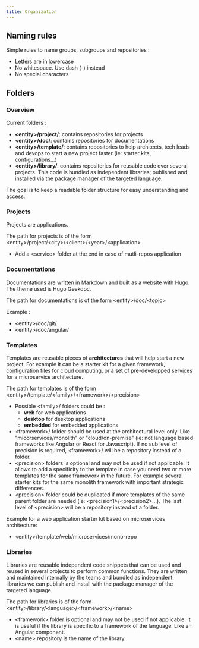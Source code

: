 ```yaml
---
title: Organization
---
```


## Naming rules

Simple rules to name groups, subgroups and repositories : 

- Letters are in lowercase
- No whitespace. Use dash (-) instead
- No special characters


## Folders


### Overview

Current folders : 
- **\<entity\>/project/**: contains repositories for projects
- **\<entity\>/doc/**: contains repositories for documentations
- **\<entity\>/template/**: contains repositories to help architects, tech leads and devops to start a new project faster (ie: starter kits, configurations...)
- **\<entity\>/library/**: contains repositories for reusable code over several projects. This code is bundled as independent libraries; published and installed via the package manager of the targeted language.

The goal is to keep a readable folder structure for easy understanding and access.


### Projects

Projects are applications.

The path for projects is of the form \<entity\>/project/\<city\>/\<client\>/\<year\>/\<application\>

- Add a \<service\> folder at the end in case of mutli-repos application


### Documentations

Documentations are written in Markdown and built as a website with Hugo.
The theme used is Hugo Geekdoc.

The path for documentations is of the form \<entity\>/doc/\<topic\>

Example : 
- \<entity\>/doc/git/
- \<entity\>/doc/angular/

### Templates

Templates are reusable pieces of **architectures** that will help start a new project.
For example it can be a starter kit for a given framework, configuration files for cloud computing, or a set of pre-developped services for a microservice architecture. 

The path for templates is of the form \<entity\>/template/\<family\>/\<framework\>/\<precision\>


- Possible \<family\>/ folders could be :
    - **web** for web applications
    - **desktop** for desktop applications
    - **embedded** for embedded applications
- \<framework\>/ folder should be used at the architectural level only. Like "micorservices/monolith" or "cloud/on-premise" (ie: not language based frameworks like Angular or React for Javascript). If no sub level of precision is required, \<framework\>/ will be a repository instead of a folder.
- \<precision\> folders is optional and may not be used if not applicable. It allows to add a specificity to the template in case you need two or more templates for the same framework in the future. For example several starter kits for the same monolith framework with important strategic differences.
- \<precision\> folder could be duplicated if more templates of the same parent folder are needed (ie: \<precision1\>/\<precision2\>...). The last level of \<precision\> will be a repository instead of a folder.

Example for a web application starter kit based on microservices architecture: 
- \<entity\>/template/web/microservices/mono-repo


### Libraries

Libraries are reusable independent code snippets that can be used and reused in several projects to perform common functions.
They are written and maintained internally by the teams and bundled as independent libraries we can publish and install with the package manager of the targeted language.

The path for libraries is of the form \<entity\>/library/\<language\>/\<framework\>/\<name\>
- \<framework\> folder is optional and may not be used if not applicable. It is useful if the library is specific to a framework of the language. Like an Angular component.
- \<name\> repository is the name of the library


